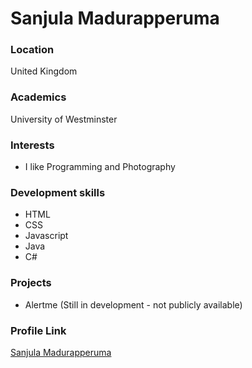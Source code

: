 # Sanjula Madurapperuma

### Location

United Kingdom

### Academics

University of Westminster

### Interests

- I like Programming and Photography

### Development skills

- HTML
- CSS
- Javascript
- Java
- C#

### Projects

- Alertme (Still in development - not publicly available)

### Profile Link

[Sanjula Madurapperuma](https://github.com/sanjulamadurapperuma)
